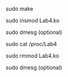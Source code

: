 sudo make

sudo insmod Lab4.ko

sudo dmesg (optional)

sudo cat /proc/Lab4

sudo rmmod Lab4.ko

sudo dmesg (optional)
